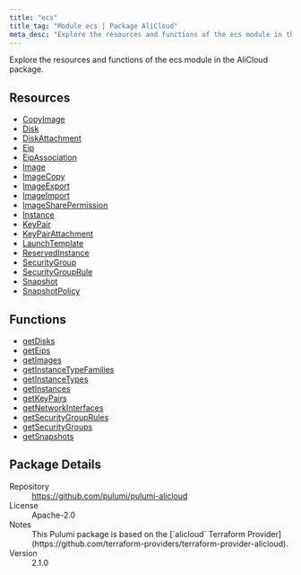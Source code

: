 ```yaml
---
title: "ecs"
title_tag: "Module ecs | Package AliCloud"
meta_desc: "Explore the resources and functions of the ecs module in the AliCloud package."
---
```


<!-- WARNING: this file was generated by Pulumi Docs Generator. -->
<!-- Do not edit by hand unless you're certain you know what you are doing! -->

Explore the resources and functions of the ecs module in the AliCloud package.

<h2 id="resources">Resources</h2>
<ul class="api">
    <li><a href="copyimage" title="CopyImage"><span class="symbol resource"></span>CopyImage</a></li>
    <li><a href="disk" title="Disk"><span class="symbol resource"></span>Disk</a></li>
    <li><a href="diskattachment" title="DiskAttachment"><span class="symbol resource"></span>DiskAttachment</a></li>
    <li><a href="eip" title="Eip"><span class="symbol resource"></span>Eip</a></li>
    <li><a href="eipassociation" title="EipAssociation"><span class="symbol resource"></span>EipAssociation</a></li>
    <li><a href="image" title="Image"><span class="symbol resource"></span>Image</a></li>
    <li><a href="imagecopy" title="ImageCopy"><span class="symbol resource"></span>ImageCopy</a></li>
    <li><a href="imageexport" title="ImageExport"><span class="symbol resource"></span>ImageExport</a></li>
    <li><a href="imageimport" title="ImageImport"><span class="symbol resource"></span>ImageImport</a></li>
    <li><a href="imagesharepermission" title="ImageSharePermission"><span class="symbol resource"></span>ImageSharePermission</a></li>
    <li><a href="instance" title="Instance"><span class="symbol resource"></span>Instance</a></li>
    <li><a href="keypair" title="KeyPair"><span class="symbol resource"></span>KeyPair</a></li>
    <li><a href="keypairattachment" title="KeyPairAttachment"><span class="symbol resource"></span>KeyPairAttachment</a></li>
    <li><a href="launchtemplate" title="LaunchTemplate"><span class="symbol resource"></span>LaunchTemplate</a></li>
    <li><a href="reservedinstance" title="ReservedInstance"><span class="symbol resource"></span>ReservedInstance</a></li>
    <li><a href="securitygroup" title="SecurityGroup"><span class="symbol resource"></span>SecurityGroup</a></li>
    <li><a href="securitygrouprule" title="SecurityGroupRule"><span class="symbol resource"></span>SecurityGroupRule</a></li>
    <li><a href="snapshot" title="Snapshot"><span class="symbol resource"></span>Snapshot</a></li>
    <li><a href="snapshotpolicy" title="SnapshotPolicy"><span class="symbol resource"></span>SnapshotPolicy</a></li>
</ul>

<h2 id="functions">Functions</h2>
<ul class="api">
    <li><a href="getdisks" title="getDisks"><span class="symbol function"></span>getDisks</a></li>
    <li><a href="geteips" title="getEips"><span class="symbol function"></span>getEips</a></li>
    <li><a href="getimages" title="getImages"><span class="symbol function"></span>getImages</a></li>
    <li><a href="getinstancetypefamilies" title="getInstanceTypeFamilies"><span class="symbol function"></span>getInstanceTypeFamilies</a></li>
    <li><a href="getinstancetypes" title="getInstanceTypes"><span class="symbol function"></span>getInstanceTypes</a></li>
    <li><a href="getinstances" title="getInstances"><span class="symbol function"></span>getInstances</a></li>
    <li><a href="getkeypairs" title="getKeyPairs"><span class="symbol function"></span>getKeyPairs</a></li>
    <li><a href="getnetworkinterfaces" title="getNetworkInterfaces"><span class="symbol function"></span>getNetworkInterfaces</a></li>
    <li><a href="getsecuritygrouprules" title="getSecurityGroupRules"><span class="symbol function"></span>getSecurityGroupRules</a></li>
    <li><a href="getsecuritygroups" title="getSecurityGroups"><span class="symbol function"></span>getSecurityGroups</a></li>
    <li><a href="getsnapshots" title="getSnapshots"><span class="symbol function"></span>getSnapshots</a></li>
</ul>

<h2 id="package-details">Package Details</h2>
<dl class="package-details">
	<dt>Repository</dt>
	<dd><a href="https://github.com/pulumi/pulumi-alicloud">https://github.com/pulumi/pulumi-alicloud</a></dd>
	<dt>License</dt>
	<dd>Apache-2.0</dd>
	<dt>Notes</dt>
	<dd>This Pulumi package is based on the [`alicloud` Terraform Provider](https://github.com/terraform-providers/terraform-provider-alicloud).</dd>
	<dt>Version</dt>
	<dd>2.1.0</dd>
</dl>

